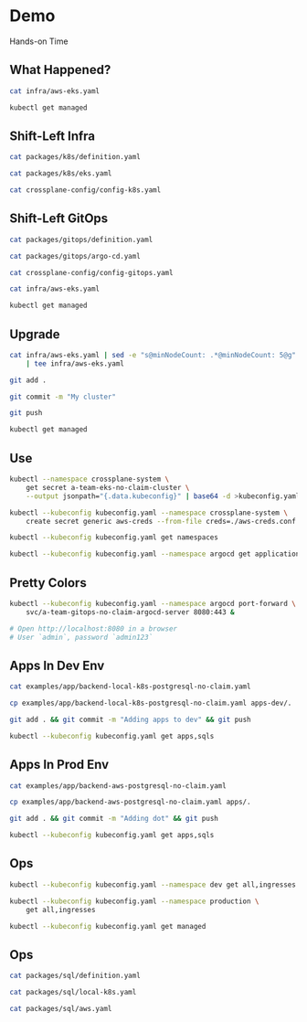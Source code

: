 <!-- .slide: class="center dark" -->
<!-- .slide: data-background="../img/background/hands-on.jpg" -->
# Demo

<div class="label">Hands-on Time</div>


## What Happened?

```bash
cat infra/aws-eks.yaml

kubectl get managed
```


## Shift-Left Infra

```bash
cat packages/k8s/definition.yaml

cat packages/k8s/eks.yaml

cat crossplane-config/config-k8s.yaml
```


## Shift-Left GitOps

```bash
cat packages/gitops/definition.yaml

cat packages/gitops/argo-cd.yaml

cat crossplane-config/config-gitops.yaml

cat infra/aws-eks.yaml

kubectl get managed
```


## Upgrade

```bash
cat infra/aws-eks.yaml | sed -e "s@minNodeCount: .*@minNodeCount: 5@g" \
    | tee infra/aws-eks.yaml

git add .

git commit -m "My cluster"

git push

kubectl get managed
```


## Use

```bash
kubectl --namespace crossplane-system \
    get secret a-team-eks-no-claim-cluster \
    --output jsonpath="{.data.kubeconfig}" | base64 -d >kubeconfig.yaml

kubectl --kubeconfig kubeconfig.yaml --namespace crossplane-system \
    create secret generic aws-creds --from-file creds=./aws-creds.conf

kubectl --kubeconfig kubeconfig.yaml get namespaces

kubectl --kubeconfig kubeconfig.yaml --namespace argocd get applications
```


## Pretty Colors

```bash
kubectl --kubeconfig kubeconfig.yaml --namespace argocd port-forward \
    svc/a-team-gitops-no-claim-argocd-server 8080:443 &

# Open http://localhost:8080 in a browser
# User `admin`, password `admin123`
```


## Apps In Dev Env

```bash
cat examples/app/backend-local-k8s-postgresql-no-claim.yaml

cp examples/app/backend-local-k8s-postgresql-no-claim.yaml apps-dev/.

git add . && git commit -m "Adding apps to dev" && git push

kubectl --kubeconfig kubeconfig.yaml get apps,sqls
```


## Apps In Prod Env

```bash
cat examples/app/backend-aws-postgresql-no-claim.yaml

cp examples/app/backend-aws-postgresql-no-claim.yaml apps/.

git add . && git commit -m "Adding dot" && git push

kubectl --kubeconfig kubeconfig.yaml get apps,sqls
```


## Ops

```bash
kubectl --kubeconfig kubeconfig.yaml --namespace dev get all,ingresses

kubectl --kubeconfig kubeconfig.yaml --namespace production \
    get all,ingresses

kubectl --kubeconfig kubeconfig.yaml get managed
```


## Ops

```bash
cat packages/sql/definition.yaml

cat packages/sql/local-k8s.yaml

cat packages/sql/aws.yaml
```
